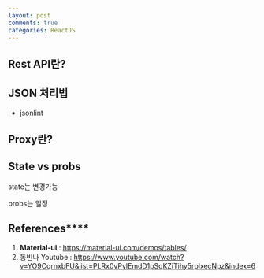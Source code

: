 ```yaml
---
layout: post
comments: true
categories: ReactJS
---
```


## Rest API란?

## JSON 처리법

- jsonlint

## Proxy란?



## State vs probs

state는 변경가능<br>

probs는 일정

## References****

1. **Material-ui** : https://material-ui.com/demos/tables/
2. 동빈나 Youtube : https://www.youtube.com/watch?v=YO9CqrnxbFU&list=PLRx0vPvlEmdD1pSqKZiTihy5rplxecNpz&index=6